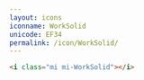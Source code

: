 ```yaml
---
layout: icons
iconname: WorkSolid
unicode: EF34
permalink: /icon/WorkSolid/
---
```


``` html
<i class="mi mi-WorkSolid"></i>
```
